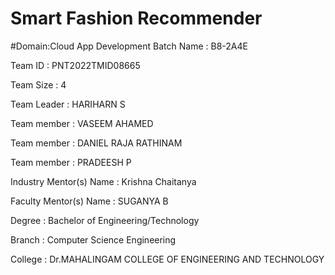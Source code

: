 ﻿# Smart Fashion Recommender
 #Domain:Cloud App Development
 Batch Name : B8-2A4E
 
 Team ID : PNT2022TMID08665

Team Size : 4

Team Leader : HARIHARN S

Team member : VASEEM AHAMED 

Team member : DANIEL RAJA RATHINAM

Team member : PRADEESH P

Industry Mentor(s) Name : Krishna Chaitanya

Faculty Mentor(s) Name : SUGANYA B

Degree : Bachelor of Engineering/Technology

Branch : Computer Science Engineering

College : Dr.MAHALINGAM COLLEGE OF ENGINEERING AND TECHNOLOGY
